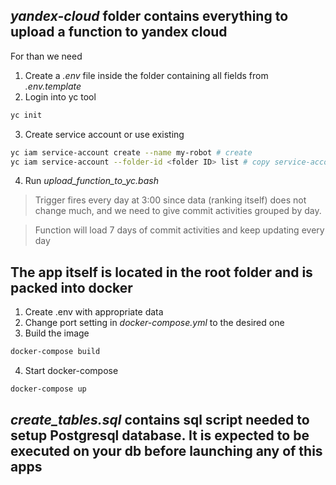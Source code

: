 ## *yandex-cloud* folder contains everything to upload a function to yandex cloud

For than we need
1. Create a *.env* file inside the folder containing all fields from *.env.template*
2. Login into yc tool
```bash
yc init
```

3. Create service account or use existing
```bash
yc iam service-account create --name my-robot # create
yc iam service-account --folder-id <folder ID> list # copy service-account-id
```
4. Run *upload_function_to_yc.bash*

> Trigger fires every day at 3:00 since data (ranking itself) does not change much, 
> and we need to give commit activities grouped by day.

> Function will load 7 days of commit activities and keep updating every day

## The app itself is located in the root folder and is packed into docker

1. Create .env with appropriate data
2. Change port setting in *docker-compose.yml* to the desired one
3. Build the image
```bash
docker-compose build
```
4. Start docker-compose
```bash
docker-compose up
```

## *create_tables.sql* contains sql script needed to setup Postgresql database. It is expected to be executed on your db before launching any of this apps